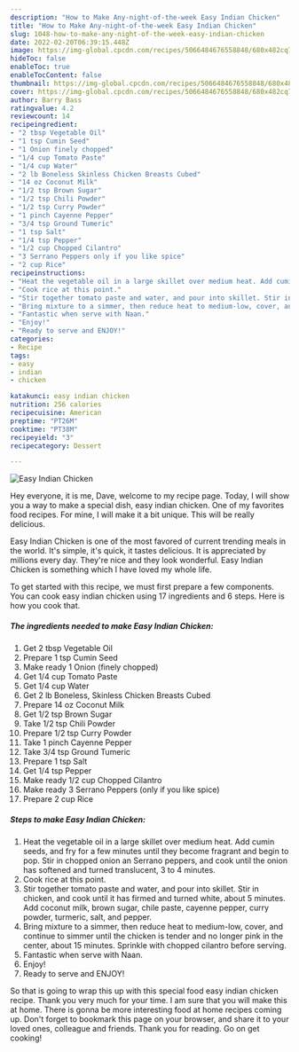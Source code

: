```yaml
---
description: "How to Make Any-night-of-the-week Easy Indian Chicken"
title: "How to Make Any-night-of-the-week Easy Indian Chicken"
slug: 1048-how-to-make-any-night-of-the-week-easy-indian-chicken
date: 2022-02-20T06:39:15.448Z
image: https://img-global.cpcdn.com/recipes/5066484676558848/680x482cq70/easy-indian-chicken-recipe-main-photo.jpg
hideToc: false
enableToc: true
enableTocContent: false
thumbnail: https://img-global.cpcdn.com/recipes/5066484676558848/680x482cq70/easy-indian-chicken-recipe-main-photo.jpg
cover: https://img-global.cpcdn.com/recipes/5066484676558848/680x482cq70/easy-indian-chicken-recipe-main-photo.jpg
author: Barry Bass
ratingvalue: 4.2
reviewcount: 14
recipeingredient:
- "2 tbsp Vegetable Oil"
- "1 tsp Cumin Seed"
- "1 Onion finely chopped"
- "1/4 cup Tomato Paste"
- "1/4 cup Water"
- "2 lb Boneless Skinless Chicken Breasts Cubed"
- "14 oz Coconut Milk"
- "1/2 tsp Brown Sugar"
- "1/2 tsp Chili Powder"
- "1/2 tsp Curry Powder"
- "1 pinch Cayenne Pepper"
- "3/4 tsp Ground Tumeric"
- "1 tsp Salt"
- "1/4 tsp Pepper"
- "1/2 cup Chopped Cilantro"
- "3 Serrano Peppers only if you like spice"
- "2 cup Rice"
recipeinstructions:
- "Heat the vegetable oil in a large skillet over medium heat. Add cumin seeds, and fry for a few minutes until they become fragrant and begin to pop. Stir in chopped onion an Serrano peppers, and cook until the onion has softened and turned translucent, 3 to 4 minutes."
- "Cook rice at this point."
- "Stir together tomato paste and water, and pour into skillet. Stir in chicken, and cook until it has firmed and turned white, about 5 minutes. Add coconut milk, brown sugar, chile paste, cayenne pepper, curry powder, turmeric, salt, and pepper."
- "Bring mixture to a simmer, then reduce heat to medium-low, cover, and continue to simmer until the chicken is tender and no longer pink in the center, about 15 minutes. Sprinkle with chopped cilantro before serving."
- "Fantastic when serve with Naan."
- "Enjoy!"
- "Ready to serve and ENJOY!"
categories:
- Recipe
tags:
- easy
- indian
- chicken

katakunci: easy indian chicken 
nutrition: 256 calories
recipecuisine: American
preptime: "PT26M"
cooktime: "PT38M"
recipeyield: "3"
recipecategory: Dessert

---
```



![Easy Indian Chicken](https://img-global.cpcdn.com/recipes/5066484676558848/680x482cq70/easy-indian-chicken-recipe-main-photo.jpg)

Hey everyone, it is me, Dave, welcome to my recipe page. Today, I will show you a way to make a special dish, easy indian chicken. One of my favorites food recipes. For mine, I will make it a bit unique. This will be really delicious.

Easy Indian Chicken is one of the most favored of current trending meals in the world. It's simple, it's quick, it tastes delicious. It is appreciated by millions every day. They're nice and they look wonderful. Easy Indian Chicken is something which I have loved my whole life.




To get started with this recipe, we must first prepare a few components. You can cook easy indian chicken using 17 ingredients and 6 steps. Here is how you cook that.

<!--inarticleads1-->

##### The ingredients needed to make Easy Indian Chicken:

1. Get 2 tbsp Vegetable Oil
1. Prepare 1 tsp Cumin Seed
1. Make ready 1 Onion (finely chopped)
1. Get 1/4 cup Tomato Paste
1. Get 1/4 cup Water
1. Get 2 lb Boneless, Skinless Chicken Breasts Cubed
1. Prepare 14 oz Coconut Milk
1. Get 1/2 tsp Brown Sugar
1. Take 1/2 tsp Chili Powder
1. Prepare 1/2 tsp Curry Powder
1. Take 1 pinch Cayenne Pepper
1. Take 3/4 tsp Ground Tumeric
1. Prepare 1 tsp Salt
1. Get 1/4 tsp Pepper
1. Make ready 1/2 cup Chopped Cilantro
1. Make ready 3 Serrano Peppers (only if you like spice)
1. Prepare 2 cup Rice




<!--inarticleads2-->

##### Steps to make Easy Indian Chicken:

1. Heat the vegetable oil in a large skillet over medium heat. Add cumin seeds, and fry for a few minutes until they become fragrant and begin to pop. Stir in chopped onion an Serrano peppers, and cook until the onion has softened and turned translucent, 3 to 4 minutes.
1. Cook rice at this point.
1. Stir together tomato paste and water, and pour into skillet. Stir in chicken, and cook until it has firmed and turned white, about 5 minutes. Add coconut milk, brown sugar, chile paste, cayenne pepper, curry powder, turmeric, salt, and pepper.
1. Bring mixture to a simmer, then reduce heat to medium-low, cover, and continue to simmer until the chicken is tender and no longer pink in the center, about 15 minutes. Sprinkle with chopped cilantro before serving.
1. Fantastic when serve with Naan.
1. Enjoy!
1. Ready to serve and ENJOY!



So that is going to wrap this up with this special food easy indian chicken recipe. Thank you very much for your time. I am sure that you will make this at home. There is gonna be more interesting food at home recipes coming up. Don't forget to bookmark this page on your browser, and share it to your loved ones, colleague and friends. Thank you for reading. Go on get cooking!

